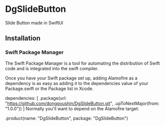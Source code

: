 # DgSlideButton

Slide Button made in SwiftUI

## Installation

### Swift Package Manager

The Swift Package Manager is a tool for automating the distribution of Swift code and is integrated into the swift compiler.

Once you have your Swift package set up, adding Alamofire as a dependency is as easy as adding it to the dependencies value of your Package.swift or the Package list in Xcode.

dependencies: [
.package(url: "https://github.com/donggyushin/DgSlideButton.git", .upToNextMajor(from: "1.0.0"))
]
Normally you'll want to depend on the Alamofire target:

.product(name: "DgSlideButton", package: "DgSlideButton")
